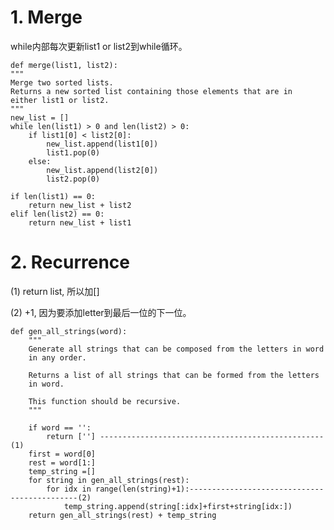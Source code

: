 
# 1. Merge
 while内部每次更新list1 or list2到while循环。
    
    def merge(list1, list2):
    """
    Merge two sorted lists.
    Returns a new sorted list containing those elements that are in
    either list1 or list2.
    """   
    new_list = []
    while len(list1) > 0 and len(list2) > 0:       
    	if list1[0] < list2[0]:
            new_list.append(list1[0])
            list1.pop(0)
        else:
            new_list.append(list2[0])
            list2.pop(0)
            
    if len(list1) == 0:
        return new_list + list2
    elif len(list2) == 0:
        return new_list + list1
# 2. Recurrence
 (1) return list, 所以加[]
 
 (2) +1, 因为要添加letter到最后一位的下一位。
    
    
    def gen_all_strings(word):
        """
        Generate all strings that can be composed from the letters in word
        in any order.

        Returns a list of all strings that can be formed from the letters
        in word.

        This function should be recursive.
        """
   
        if word == '':
            return [''] --------------------------------------------------(1)        
        first = word[0]
        rest = word[1:]    
        temp_string =[]
        for string in gen_all_strings(rest):
            for idx in range(len(string)+1):---------------------------------------------(2)
                temp_string.append(string[:idx]+first+string[idx:]) 
        return gen_all_strings(rest) + temp_string

